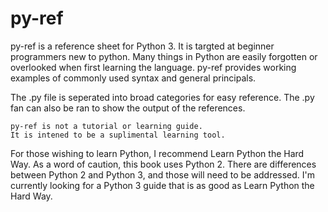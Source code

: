 py-ref
======

py-ref is a reference sheet for Python 3.
It is targted at beginner programmers new to python.
Many things in Python are easily forgotten or overlooked when first learning the language.
py-ref provides working examples of commonly used syntax and general principals.

The .py file is seperated into broad categories for easy reference.
The .py fan can also be ran to show the output of the references.


    py-ref is not a tutorial or learning guide.
    It is intened to be a suplimental learning tool.


For those wishing to learn Python, I recommend Learn Python the Hard Way. As a word of caution, this book uses Python 2. There are differences between Python 2 and Python 3, and those will need to be addressed. I'm currently looking for a Python 3 guide that is as good as Learn Python the Hard Way.
